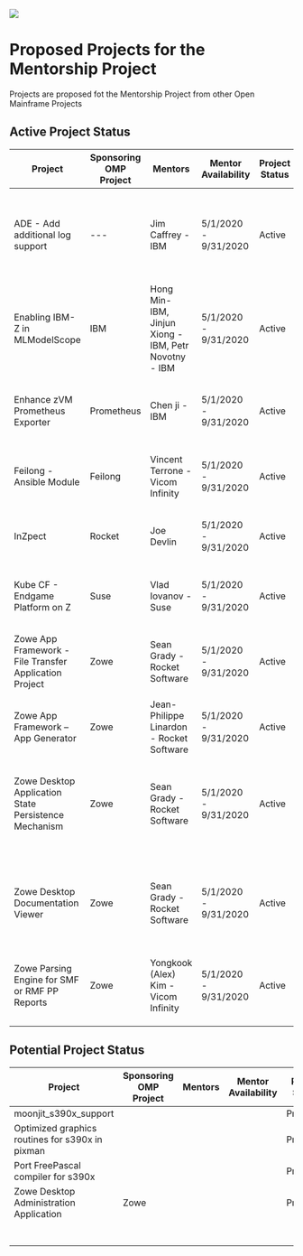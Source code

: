 ![](https://github.com/openmainframeproject/artwork/blob/master/projects/mentorship/mentorship-color.svg)

# Proposed Projects for the Mentorship Project

Projects are proposed fot the Mentorship Project from other Open Mainframe Projects

## Active Project Status

| Project | Sponsoring OMP Project | Mentors | Mentor Availability | Project Status | Cohort | Repository |  Mentee |
|---|---|---|---|---|---|---|---|
|ADE - Add additional log support |---|Jim Caffrey - IBM | 5/1/2020 - 9/31/2020 | Active | 2020 Summer Mentorship |https://github.com/openmainframeproject-internship/ADE---Add-additional-log-support| Ayush Shridhar - International Institute of Information Technology, Bhubaneswar, India |
| Enabling IBM-Z in MLModelScope | IBM |Hong Min- IBM, Jinjun Xiong - IBM, Petr Novotny - IBM | 5/1/2020 - 9/31/2020 | Active | 2020 Summer Mentorship |https://github.com/openmainframeproject-internship/Enabling-IBM-Z-in-MLModelScope | Priyanshu Khandelwal - Indian Institute of Technology Mandi (IIT Mandi) |
|Enhance zVM Prometheus Exporter  | Prometheus | Chen ji - IBM | 5/1/2020 - 9/31/2020 | Active | 2020 Summer Mentorship |https://github.com/openmainframeproject-internship/Enhance-zvm-Prometheus-exporter | Kai Wong - Beijing Institute of Technology, Zhuhai Campus |
| Feilong - Ansible Module | Feilong | Vincent Terrone - Vicom Infinity | 5/1/2020 - 9/31/2020 | Active | 2020 Summer Mentorship |https://github.com/openmainframeproject-internship/Feilong---Ansible-Module | Ayush Jain - People's Education Society (PES) University |
| InZpect | Rocket | Joe Devlin | 5/1/2020 - 9/31/2020 | Active | 2020 Summer Mentorship|https://github.com/openmainframeproject-internship/InZpect | Sudhanshu Joshi - Army Institute of Technology, Pune, India| 
| Kube CF - Endgame Platform on Z | Suse | Vlad Iovanov - Suse | 5/1/2020 - 9/31/2020 | Active | 2020 Summer Mentorship |https://github.com/openmainframeproject-internship/Kube-CF---Endgame-Platform-on-Z | Dan Sinkovicz - University of Northampton, UK |
| Zowe App Framework - File Transfer Application Project | Zowe | Sean Grady - Rocket Software | 5/1/2020 - 9/31/2020 | Active | 2020 Summer Mentorship |https://github.com/openmainframeproject-internship/Zowe-App-Framework---File-Transfer-Application | Ayeshmantha Perera - Sri Lanka Institute of Information Technology |
| Zowe App Framework – App Generator | Zowe | Jean-Philippe Linardon - Rocket Software | 5/1/2020 - 9/31/2020 | Active | 2020 Summer Mentorship |https://github.com/openmainframeproject-internship/Zowe-App-Framework-App-Generator | James Reagan - University of Hawaii |
| Zowe Desktop Application State Persistence Mechanism | Zowe | Sean Grady - Rocket Software | 5/1/2020 - 9/31/2020 | Active | 2020 Summer Mentorship | https://github.com/openmainframeproject-internship/Zowe-Desktop-Application-State-Persistence-Mechanism | Mitesh Goplani - Vivekanand Education Society's Institute of Technology, Mumbai, India |
| Zowe Desktop Documentation Viewer | Zowe | Sean Grady - Rocket Software | 5/1/2020 - 9/31/2020 | Active | 2020 Summer Mentorship |https://github.com/openmainframeproject-internship/Zowe-Desktop-Documentation-Viewer | Parth Shandilya - Lakshmi Niwas Mittal Institute of Information Technology (LNMIIT), Jaipur, India |
| Zowe Parsing Engine for SMF or RMF PP Reports | Zowe | Yongkook (Alex) Kim - Vicom Infinity | 5/1/2020 - 9/31/2020 | Active | 2020 Summer Mentorship | https://github.com/openmainframeproject-internship/Zowe-Parsing-Engine-for-SMF-or-RMF-PP-Reports | Salisu Ali - Bayero University Kano, Nigeria |
| | | | | | | | |
| | | | | | | | |
| | | | | | | | |

## Potential Project Status

| Project | Sponsoring OMP Project | Mentors | Mentor Availability | Project Status | Cohort | Repository |  Descripton |
|---|---|---|---|---|---|---|---|
| moonjit_s390x_support | | | | Proposed | | | | 
| Optimized graphics routines for s390x in pixman | | |  | Proposed | | | |
| Port FreePascal compiler for s390x | | | | Proposed | | | |
| Zowe Desktop Administration Application | Zowe | |  | Proposed |  | | |
| | | | | | | | |
| | | | | | | | |
| | | | | | | | |
| | | | | | | | |
| | | | | | | | |
| | | | | | | | |
| | | | | | | | |
